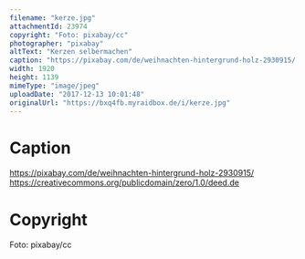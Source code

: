 ```yaml
---
filename: "kerze.jpg"
attachmentId: 23974
copyright: "Foto: pixabay/cc"
photographer: "pixabay"
altText: "Kerzen selbermachen"
caption: "https://pixabay.com/de/weihnachten-hintergrund-holz-2930915/ https://creativecommons.org/publicdomain/zero/1.0/deed.de"
width: 1920
height: 1139
mimeType: "image/jpeg"
uploadDate: "2017-12-13 10:01:48"
originalUrl: "https://bxq4fb.myraidbox.de/i/kerze.jpg"
---
```


# Caption

https://pixabay.com/de/weihnachten-hintergrund-holz-2930915/ https://creativecommons.org/publicdomain/zero/1.0/deed.de

# Copyright

Foto: pixabay/cc
